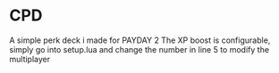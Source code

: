 # CPD
A simple perk deck i made for PAYDAY 2
The XP boost is configurable, simply go into setup.lua and change the number in line 5 to modify the multiplayer
